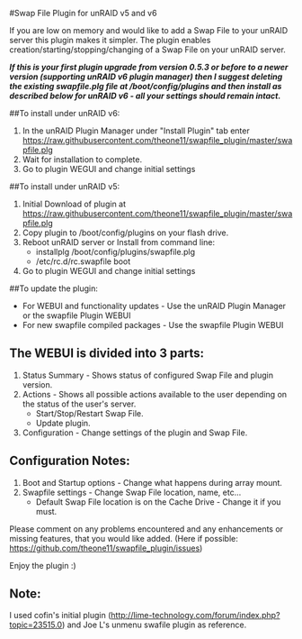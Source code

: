 #Swap File Plugin for unRAID v5 and v6

If you are low on memory and would like to add a Swap File to your unRAID server this plugin makes it simpler.
The plugin enables creation/starting/stopping/changing of a Swap File on your unRAID server.

***If this is your first plugin upgrade from version 0.5.3 or before to a newer version (supporting unRAID v6 plugin manager) then I suggest deleting the existing swapfile.plg file at /boot/config/plugins and then install as described below for unRAID v6 - all your settings should remain intact.***

##To install under unRAID v6:
1. In the unRAID Plugin Manager under "Install Plugin" tab enter https://raw.githubusercontent.com/theone11/swapfile_plugin/master/swapfile.plg
2. Wait for installation to complete.
3. Go to plugin WEGUI and change initial settings

##To install under unRAID v5:
1. Initial Download of plugin at https://raw.githubusercontent.com/theone11/swapfile_plugin/master/swapfile.plg
2. Copy plugin to /boot/config/plugins on your flash drive.
3. Reboot unRAID server or Install from command line:
   - installplg /boot/config/plugins/swapfile.plg
   - /etc/rc.d/rc.swapfile boot
4. Go to plugin WEGUI and change initial settings

##To update the plugin:
* For WEBUI and functionality updates - Use the unRAID Plugin Manager or the swapfile Plugin WEBUI
* For new swapfile compiled packages - Use the swapfile Plugin WEBUI

The WEBUI is divided into 3 parts:
----------------------------------
1. Status Summary - Shows status of configured Swap File and plugin version.
2. Actions - Shows all possible actions available to the user depending on the status of the user's server.
   - Start/Stop/Restart Swap File.
   - Update plugin.
3. Configuration - Change settings of the plugin and Swap File.

Configuration Notes:
--------------------
1. Boot and Startup options - Change what happens during array mount.
2. Swapfile settings - Change Swap File location, name, etc...
   - Default Swap File location is on the Cache Drive - Change it if you must.

Please comment on any problems encountered and any enhancements or missing features, that you would like added.
(Here if possible: https://github.com/theone11/swapfile_plugin/issues)

Enjoy the plugin  :)

Note:
-----
I used cofin's initial plugin (http://lime-technology.com/forum/index.php?topic=23515.0) and Joe L's unmenu swafile plugin as reference.


